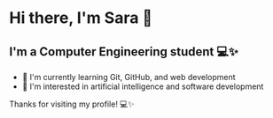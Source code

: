 # Hi there, I'm Sara 👋

## I'm a Computer Engineering student 💻✨



- 🔭 I'm currently learning Git, GitHub, and web development  
- 🌱 I'm interested in artificial intelligence and software development  

Thanks for visiting my profile! 💻✨

